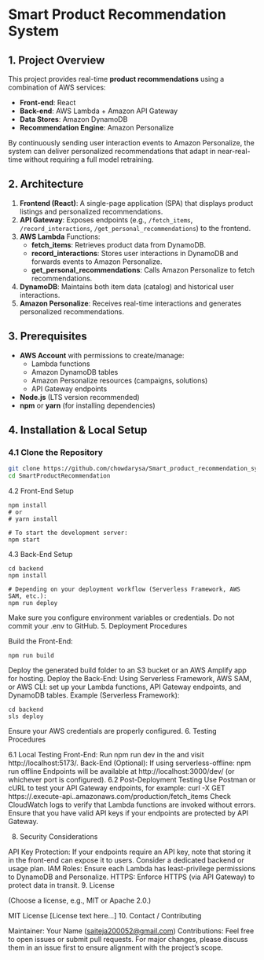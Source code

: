 # Smart Product Recommendation System

## 1. Project Overview
This project provides real-time **product recommendations** using a combination of AWS services:
- **Front-end**: React
- **Back-end**: AWS Lambda + Amazon API Gateway
- **Data Stores**: Amazon DynamoDB
- **Recommendation Engine**: Amazon Personalize

By continuously sending user interaction events to Amazon Personalize, the system can deliver personalized recommendations that adapt in near-real-time without requiring a full model retraining.

## 2. Architecture
1. **Frontend (React)**: A single-page application (SPA) that displays product listings and personalized recommendations.
2. **API Gateway**: Exposes endpoints (e.g., `/fetch_items`, `/record_interactions`, `/get_personal_recommendations`) to the frontend.
3. **AWS Lambda** Functions:
   - **fetch_items**: Retrieves product data from DynamoDB.
   - **record_interactions**: Stores user interactions in DynamoDB and forwards events to Amazon Personalize.
   - **get_personal_recommendations**: Calls Amazon Personalize to fetch recommendations.
4. **DynamoDB**: Maintains both item data (catalog) and historical user interactions.
5. **Amazon Personalize**: Receives real-time interactions and generates personalized recommendations.

## 3. Prerequisites
- **AWS Account** with permissions to create/manage:
  - Lambda functions  
  - Amazon DynamoDB tables  
  - Amazon Personalize resources (campaigns, solutions)  
  - API Gateway endpoints
- **Node.js** (LTS version recommended)
- **npm** or **yarn** (for installing dependencies)

## 4. Installation & Local Setup

### 4.1 Clone the Repository
```bash
git clone https://github.com/chowdarysa/Smart_product_recommendation_system.git
cd SmartProductRecommendation
```
4.2 Front-End Setup
```
npm install
# or
# yarn install

# To start the development server:
npm start
```
4.3 Back-End Setup
```
cd backend
npm install

# Depending on your deployment workflow (Serverless Framework, AWS SAM, etc.):
npm run deploy
```
Make sure you configure environment variables or credentials. Do not commit your .env to GitHub.
5. Deployment Procedures

Build the Front-End:
```
npm run build
```
Deploy the generated build folder to an S3 bucket or an AWS Amplify app for hosting.
Deploy the Back-End:
Using Serverless Framework, AWS SAM, or AWS CLI: set up your Lambda functions, API Gateway endpoints, and DynamoDB tables.
Example (Serverless Framework):
```
cd backend
sls deploy
```
Ensure your AWS credentials are properly configured.
6. Testing Procedures

6.1 Local Testing
Front-End: Run npm run dev in the  and visit http://localhost:5173/.
Back-End (Optional):
If using serverless-offline:
npm run offline
Endpoints will be available at http://localhost:3000/dev/ (or whichever port is configured).
6.2 Post-Deployment Testing
Use Postman or cURL to test your API Gateway endpoints, for example:
curl -X GET https://<api-id>.execute-api.<region>.amazonaws.com/production/fetch_items
Check CloudWatch logs to verify that Lambda functions are invoked without errors.
Ensure that you have valid API keys if your endpoints are protected by API Gateway.

8. Security Considerations

API Key Protection: If your endpoints require an API key, note that storing it in the front-end can expose it to users. Consider a dedicated backend or usage plan.
IAM Roles: Ensure each Lambda has least-privilege permissions to DynamoDB and Personalize.
HTTPS: Enforce HTTPS (via API Gateway) to protect data in transit.
9. License

(Choose a license, e.g., MIT or Apache 2.0.)

MIT License
[License text here...]
10. Contact / Contributing

Maintainer: Your Name (saiteja200052@gmail.com)
Contributions: Feel free to open issues or submit pull requests. For major changes, please discuss them in an issue first to ensure alignment with the project’s scope.


